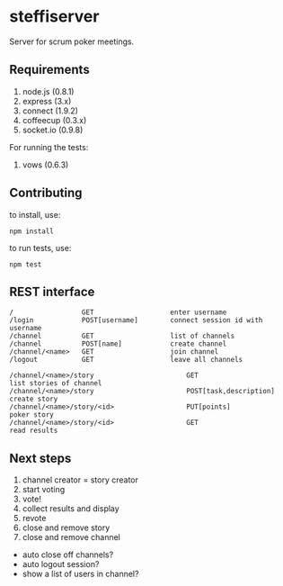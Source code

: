 steffiserver
============
Server for scrum poker meetings.

Requirements
------------
1. node.js (0.8.1)
2. express (3.x)
3. connect (1.9.2)
4. coffeecup (0.3.x)
5. socket.io (0.9.8)

For running the tests:

1. vows (0.6.3)

Contributing
------------
to install, use:

    npm install
    
to run tests, use:

    npm test
    


REST interface
--------------

    /                 GET                   enter username
    /login            POST[username]        connect session id with username
    /channel          GET                   list of channels
    /channel          POST[name]            create channel
    /channel/<name>   GET                   join channel
    /logout           GET                   leave all channels
 
    /channel/<name>/story                       GET                       list stories of channel
    /channel/<name>/story                       POST[task,description]    create story
    /channel/<name>/story/<id>                  PUT[points]               poker story
    /channel/<name>/story/<id>                  GET                       read results


Next steps
----------
1. channel creator = story creator
2. start voting
3. vote!
4. collect results and display
5. revote
6. close and remove story
7. close and remove channel

- auto close off channels?
- auto logout session?
- show a list of users in channel?